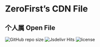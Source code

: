 # ZeroFirst’s CDN File #
## 个人属 Open File ##
![GitHub repo size](https://img.shields.io/github/repo-size/1rz/static?label=size&style=flat-square)
![Jsdelivr Hits](https://data.jsdelivr.com/v1/package/gh/1rz/static/badge)
![license](https://img.shields.io/github/license/1rz/static?style=flat-square)